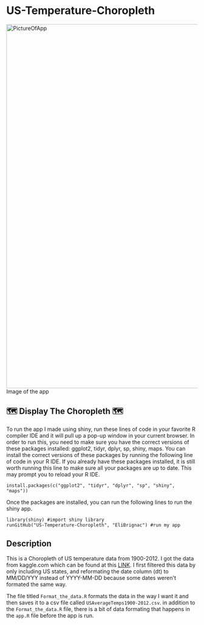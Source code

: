 # US-Temperature-Choropleth

<img width="957" alt="PictureOfApp" src="https://user-images.githubusercontent.com/94129362/229424755-98dca2fa-d658-41d6-82d0-fc52c59a9d96.png">
Image of the app

##  🗺️ Display The Choropleth 🗺️
To run the app I made using shiny, run these lines of code in your favorite R compiler IDE and it will pull up a pop-up window in your current browser. In order to run this, you need to make sure you have the correct versions of these packages installed: ggplot2, tidyr, dplyr, sp, shiny, maps. You can install the correct versions of these packages by running the following line of code in your R IDE. If you already have these packages installed, it is still worth running this line to make sure all your packages are up to date. This may prompt you to reload your R IDE.
```
install.packages(c("ggplot2", "tidyr", "dplyr", "sp", "shiny", "maps"))
```

Once the packages are installed, you can run the following lines to run the shiny app.
```
library(shiny) #import shiny library
runGitHub("US-Temperature-Choropleth", "EliBrignac") #run my app
```

## Description

This is a Choropleth of US temperature data from 1900-2012. I got the data from kaggle.com which can be found at this [LINK](https://www.kaggle.com/datasets/berkeleyearth/climate-change-earth-surface-temperature-data?select=GlobalLandTemperaturesByState.csv).
I first filtered this data by only including US states, and reformating the date column (dt) to MM/DD/YYY instead of YYYY-MM-DD because some dates weren't formated the same way.

The file titled `Format_the_data.R` formats the data in the way I want it and then saves it to a csv file called `USAverageTemps1900-2012.csv`.
in addition to the `Format_the_data.R` file, there is a bit of data formating that happens in the `app.R` file before the app is run.




